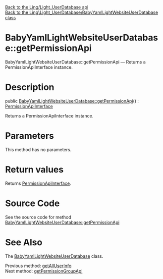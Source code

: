 [Back to the Ling/Light_UserDatabase api](https://github.com/lingtalfi/Light_UserDatabase/blob/master/doc/api/Ling/Light_UserDatabase.md)<br>
[Back to the Ling\Light_UserDatabase\BabyYamlLightWebsiteUserDatabase class](https://github.com/lingtalfi/Light_UserDatabase/blob/master/doc/api/Ling/Light_UserDatabase/BabyYamlLightWebsiteUserDatabase.md)


BabyYamlLightWebsiteUserDatabase::getPermissionApi
================



BabyYamlLightWebsiteUserDatabase::getPermissionApi — Returns a PermissionApiInterface instance.




Description
================


public [BabyYamlLightWebsiteUserDatabase::getPermissionApi](https://github.com/lingtalfi/Light_UserDatabase/blob/master/doc/api/Ling/Light_UserDatabase/BabyYamlLightWebsiteUserDatabase/getPermissionApi.md)() : [PermissionApiInterface](https://github.com/lingtalfi/Light_UserDatabase/blob/master/doc/api/Ling/Light_UserDatabase/Api/PermissionApiInterface.md)




Returns a PermissionApiInterface instance.




Parameters
================

This method has no parameters.


Return values
================

Returns [PermissionApiInterface](https://github.com/lingtalfi/Light_UserDatabase/blob/master/doc/api/Ling/Light_UserDatabase/Api/PermissionApiInterface.md).








Source Code
===========
See the source code for method [BabyYamlLightWebsiteUserDatabase::getPermissionApi](https://github.com/lingtalfi/Light_UserDatabase/blob/master/BabyYamlLightWebsiteUserDatabase.php#L422-L429)


See Also
================

The [BabyYamlLightWebsiteUserDatabase](https://github.com/lingtalfi/Light_UserDatabase/blob/master/doc/api/Ling/Light_UserDatabase/BabyYamlLightWebsiteUserDatabase.md) class.

Previous method: [getAllUserInfo](https://github.com/lingtalfi/Light_UserDatabase/blob/master/doc/api/Ling/Light_UserDatabase/BabyYamlLightWebsiteUserDatabase/getAllUserInfo.md)<br>Next method: [getPermissionGroupApi](https://github.com/lingtalfi/Light_UserDatabase/blob/master/doc/api/Ling/Light_UserDatabase/BabyYamlLightWebsiteUserDatabase/getPermissionGroupApi.md)<br>

